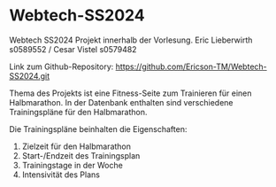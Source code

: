 # Webtech-SS2024
Webtech SS2024 Projekt innerhalb der Vorlesung. Eric Lieberwirth s0589552 / Cesar Vistel s0579482

Link zum Github-Repository: https://github.com/Ericson-TM/Webtech-SS2024.git

Thema des Projekts ist eine Fitness-Seite zum Trainieren für einen Halbmarathon. 
In der Datenbank enthalten sind verschiedene Trainingspläne für den Halbmarathon. 

Die Trainingspläne beinhalten die Eigenschaften: 
1. Zielzeit für den Halbmarathon
2. Start-/Endzeit des Trainingsplan
3. Trainingstage in der Woche
4. Intensivität des Plans







